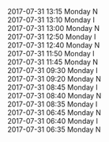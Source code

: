2017-07-31 13:15 Monday  N  
2017-07-31 13:10 Monday  I  
2017-07-31 13:00 Monday  N  
2017-07-31 12:50 Monday  I  
2017-07-31 12:40 Monday  N  
2017-07-31 11:50 Monday  I  
2017-07-31 11:45 Monday  N  
2017-07-31 09:30 Monday  I  
2017-07-31 09:20 Monday  N  
2017-07-31 08:45 Monday  I  
2017-07-31 08:40 Monday  N  
2017-07-31 08:35 Monday  I  
2017-07-31 06:45 Monday  N  
2017-07-31 06:40 Monday  I  
2017-07-31 06:35 Monday  N  
